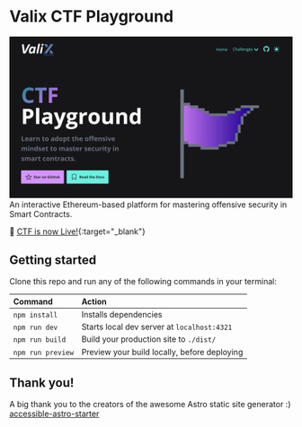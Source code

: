 # Valix CTF Playground
![](./public/social-preview-image.png)
An interactive Ethereum-based platform for mastering offensive security in Smart Contracts.

🚀 [CTF is now Live!](https://valixconsulting.github.io/ctf/){:target="_blank"}

## Getting started

Clone this repo and run any of the following commands in your terminal:

| Command           | Action                                       |
| :---------------- | :------------------------------------------- |
| `npm install`     | Installs dependencies                        |
| `npm run dev`     | Starts local dev server at `localhost:4321`  |
| `npm run build`   | Build your production site to `./dist/`      |
| `npm run preview` | Preview your build locally, before deploying |

## Thank you!
A big thank you to the creators of the awesome Astro static site generator :)
[accessible-astro-starter](https://github.com/markteekman/accessible-astro-starter)

